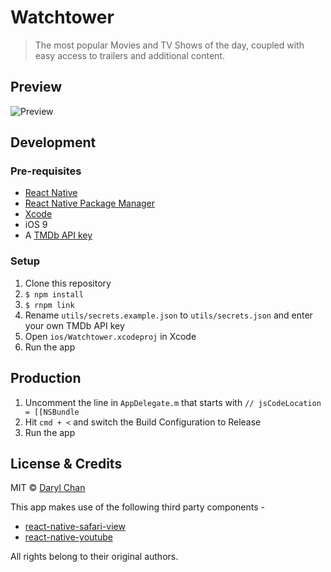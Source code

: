 # Watchtower

> The most popular Movies and TV Shows of the day, coupled with easy access to trailers and additional content.

## Preview

![Preview](media/preview.gif)

## Development

### Pre-requisites
- [React Native](https://facebook.github.io/react-native/docs/getting-started.html)
- [React Native Package Manager](https://github.com/rnpm/rnpm)
- [Xcode](https://itunes.apple.com/app/xcode/id497799835)
- iOS 9
- A [TMDb API key](https://www.themoviedb.org/documentation/api)

### Setup
1. Clone this repository
2. `$ npm install`
3. `$ rnpm link`
4. Rename `utils/secrets.example.json` to `utils/secrets.json` and enter your own TMDb API key
5. Open `ios/Watchtower.xcodeproj` in Xcode
6. Run the app

## Production
1. Uncomment the line in `AppDelegate.m` that starts with `// jsCodeLocation = [[NSBundle`
2. Hit `cmd + <` and switch the Build Configuration to Release
3. Run the app

## License & Credits
MIT © [Daryl Chan](https://darylchan.net)

This app makes use of the following third party components -
- [react-native-safari-view](https://github.com/naoufal/react-native-safari-view)
- [react-native-youtube](https://github.com/paramaggarwal/react-native-youtube)

All rights belong to their original authors.
